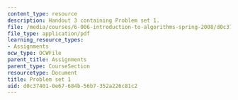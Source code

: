 ```yaml
---
content_type: resource
description: Handout 3 containing Problem set 1.
file: /media/courses/6-006-introduction-to-algorithms-spring-2008/d0c374010e67684b56b7352a226c81c2_ps1.pdf
file_type: application/pdf
learning_resource_types:
- Assignments
ocw_type: OCWFile
parent_title: Assignments
parent_type: CourseSection
resourcetype: Document
title: Problem set 1
uid: d0c37401-0e67-684b-56b7-352a226c81c2
---
```


